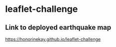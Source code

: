 # leaflet-challenge

## Link to deployed earthquake map 
https://honorinekay.github.io/leaflet-challenge

